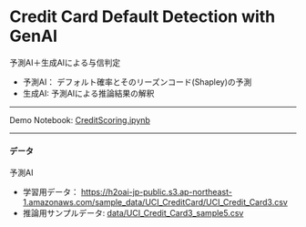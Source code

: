 # Credit Card Default Detection with GenAI

予測AI＋生成AIによる与信判定  
- 予測AI： デフォルト確率とそのリーズンコード(Shapley)の予測
- 生成AI: 予測AIによる推論結果の解釈

***

Demo Notebook: [CreditScoring.ipynb](CreditScoring.ipynb)

***
#### データ

予測AI
- 学習用データ： https://h2oai-jp-public.s3.ap-northeast-1.amazonaws.com/sample_data/UCI_CreditCard/UCI_Credit_Card3.csv
- 推論用サンプルデータ: [data/UCI_Credit_Card3_sample5.csv](data/UCI_Credit_Card3_sample5.csv)

